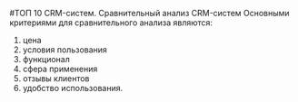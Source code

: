 #ТОП 10 CRM-систем. Сравнительный анализ CRM-систем
Основными критериями для сравнительного анализа являются:

1. цена
2. условия пользования
3. функционал
4. сфера применения
5. отзывы клиентов
6. удобство использования.
